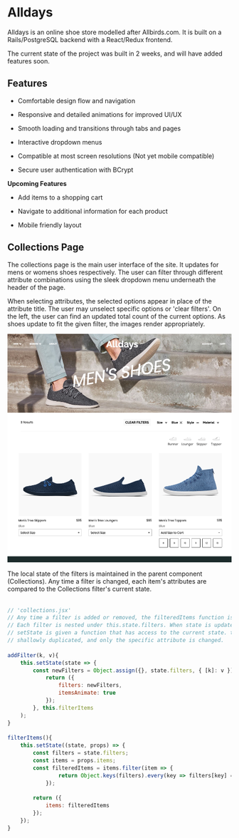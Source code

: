 # Alldays

Alldays is an online shoe store modelled after Allbirds.com. It is built on a Rails/PostgreSQL backend with a React/Redux frontend. 

The current state of the project was built in 2 weeks, and will have added features soon.

## Features

* Comfortable design flow and navigation

* Responsive and detailed animations for improved UI/UX

* Smooth loading and transitions through tabs and pages

* Interactive dropdown menus

* Compatible at most screen resolutions (Not yet mobile compatible)

* Secure user authentication with BCrypt

**Upcoming Features**

* Add items to a shopping cart

* Navigate to additional information for each product

* Mobile friendly layout

## Collections Page

The collections page is the main user interface of the site. It updates for mens or womens shoes respectively. The user can filter through different attribute combinations using the sleek dropdown menu underneath the header of the page. 

When selecting attributes, the selected options appear in place of the attribute title. The user may unselect specific options or 'clear filters'. On the left, the user can find an updated total count of the current options. As shoes update to fit the given filter, the images render appropriately.

![Image of collections page](https://github.com/pb-nowa/All-Days/blob/master/app/assets/images/screenshots/collections_mens_filtered.png)

The local state of the filters is maintained in the parent component (Collections). Any time a filter is changed, each item's attributes are compared to the Collections filter's current state.

```javascript

// 'collections.jsx'
// Any time a filter is added or removed, the filteredItems function is called. 
// Each filter is nested under this.state.filters. When state is updated,
// setState is given a function that has access to the current state. this.state.filters is then
// shallowly duplicated, and only the specific attribute is changed. 

addFilter(k, v){
    this.setState(state => {
        const newFilters = Object.assign({}, state.filters, { [k]: v });
            return ({ 
                filters: newFilters,
                itemsAnimate: true
            });
        }, this.filterItems
    );
}

filterItems(){
    this.setState((state, props) => {
        const filters = state.filters;
        const items = props.items;
        const filteredItems = items.filter(item => {
                return Object.keys(filters).every(key => filters[key] === item[key]);
            });
            
        return ({
            items: filteredItems
        });
    });
}

```


